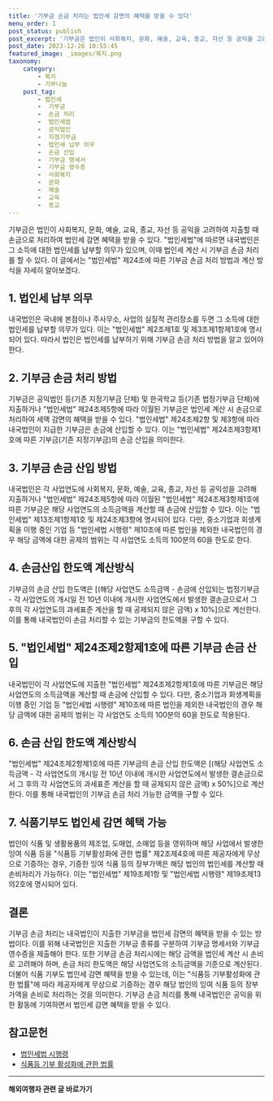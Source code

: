 ```yaml
---
title: '기부금 손금 처리는 법인세 감면의 혜택을 받을 수 있다'
menu_order: 1
post_status: publish
post_excerpt: '기부금은 법인이 사회복지, 문화, 예술, 교육, 종교, 자선 등 공익을 고려하여 지출할 때 손금으로 처리하여 법인세 감면 혜택을 받을 수 있다.  법인세법 에 따르면 내국법인은 그 소득에 대한 법인세를 납부할 의무가 있으며, 이때 법인세 계산 시 기부금 손금 처리를 할 수 있다. 이 글에서는  법인세법  제24조에 따른 기부금 손금 처리 방법과 계산 방식을 자세히 알아보겠다.'
post_date: 2023-12-26 10:55:45
featured_image: _images/복지.png
taxonomy:
    category:
        - 복지
        - 기부나눔
    post_tag:
        - 법인세
        -  기부금
        -  손금 처리
        -  법인세법
        -  공익법인
        -  지정기부금
        -  법인세 납부 의무
        -  손금 산입
        -  기부금 명세서
        -  기부금 영수증
        -  사회복지
        -  문화
        -  예술
        -  교육
        -  종교
---
```



기부금은 법인이 사회복지, 문화, 예술, 교육, 종교, 자선 등 공익을 고려하여 지출할 때 손금으로 처리하여 법인세 감면 혜택을 받을 수 있다. "법인세법"에 따르면 내국법인은 그 소득에 대한 법인세를 납부할 의무가 있으며, 이때 법인세 계산 시 기부금 손금 처리를 할 수 있다. 이 글에서는 "법인세법" 제24조에 따른 기부금 손금 처리 방법과 계산 방식을 자세히 알아보겠다.

## 1. 법인세 납부 의무
내국법인은 국내에 본점이나 주사무소, 사업의 실질적 관리장소를 두면 그 소득에 대한 법인세를 납부할 의무가 있다. 이는 "법인세법" 제2조제1호 및 제3조제1항제1호에 명시되어 있다. 따라서 법인은 법인세를 납부하기 위해 기부금 손금 처리 방법을 알고 있어야 한다.

## 2. 기부금 손금 처리 방법
기부금은 공익법인 등(기존 지정기부금 단체) 및 한국학교 등(기존 법정기부금 단체)에 지출하거나 "법인세법" 제24조제5항에 따라 이월된 기부금은 법인세 계산 시 손금으로 처리하여 세액 감면의 혜택을 받을 수 있다. "법인세법" 제24조제2항 및 제3항에 따라 내국법인이 지급한 기부금은 손금에 산입할 수 있다. 이는 "법인세법" 제24조제3항제1호에 따른 기부금(기존 지정기부금)의 손금 산입을 의미한다. 

## 3. 기부금 손금 산입 방법
내국법인은 각 사업연도에 사회복지, 문화, 예술, 교육, 종교, 자선 등 공익성을 고려해 지출하거나 "법인세법" 제24조제5항에 따라 이월된 "법인세법" 제24조제3항제1호에 따른 기부금은 해당 사업연도의 소득금액을 계산할 때 손금에 산입할 수 있다. 이는 "법인세법" 제13조제1항제1호 및 제24조제3항에 명시되어 있다. 다만, 중소기업과 회생계획을 이행 중인 기업 등 "법인세법 시행령" 제10조에 따른 법인을 제외한 내국법인의 경우 해당 금액에 대한 공제의 범위는 각 사업연도 소득의 100분의 60을 한도로 한다.

## 4. 손금산입 한도액 계산방식
기부금의 손금 산입 한도액은 [(해당 사업연도 소득금액 - 손금에 산입되는 법정기부금 - 각 사업연도의 개시일 전 10년 이내에 개시한 사업연도에서 발생한 결손금으로서 그 후의 각 사업연도의 과세표준 계산을 할 때 공제되지 않은 금액) x 10%]으로 계산한다. 이를 통해 내국법인이 손금 처리할 수 있는 기부금의 한도액을 구할 수 있다.

## 5. "법인세법" 제24조제2항제1호에 따른 기부금 손금 산입
내국법인이 각 사업연도에 지출한 "법인세법" 제24조제2항제1호에 따른 기부금은 해당 사업연도의 소득금액을 계산할 때 손금에 산입할 수 있다. 다만, 중소기업과 회생계획을 이행 중인 기업 등 "법인세법 시행령" 제10조에 따른 법인을 제외한 내국법인의 경우 해당 금액에 대한 공제의 범위는 각 사업연도 소득의 100분의 60을 한도로 적용된다.

## 6. 손금 산입 한도액 계산방식
"법인세법" 제24조제2항제1호에 따른 기부금의 손금 산입 한도액은 [(해당 사업연도 소득금액 - 각 사업연도의 개시일 전 10년 이내에 개시한 사업연도에서 발생한 결손금으로서 그 후의 각 사업연도의 과세표준 계산을 할 때 공제되지 않은 금액) x 50%]으로 계산한다. 이를 통해 내국법인의 기부금 손금 처리 가능한 금액을 구할 수 있다.

## 7. 식품기부도 법인세 감면 혜택 가능
법인이 식품 및 생활용품의 제조업, 도매업, 소매업 등을 영위하며 해당 사업에서 발생한 잉여 식품 등을 "식품등 기부활성화에 관한 법률" 제2조제4호에 따른 제공자에게 무상으로 기증하는 경우, 기증한 잉여 식품 등의 장부가액은 해당 법인의 법인세를 계산할 때 손비처리가 가능하다. 이는 "법인세법" 제19조제1항 및 "법인세법 시행령" 제19조제13의2호에 명시되어 있다.

## 결론
기부금 손금 처리는 내국법인이 지출한 기부금을 법인세 감면의 혜택을 받을 수 있는 방법이다. 이를 위해 내국법인은 지출한 기부금 종류를 구분하여 기부금 명세서와 기부금 영수증을 제출해야 한다. 또한 기부금 손금 처리시에는 해당 금액을 법인세 계산 시 손비로 고려해야 하며, 손금 처리 한도액은 해당 사업연도의 소득금액을 기준으로 계산된다. 더불어 식품 기부도 법인세 감면 혜택을 받을 수 있는데, 이는 "식품등 기부활성화에 관한 법률"에 따라 제공자에게 무상으로 기증하는 경우 해당 법인의 잉여 식품 등의 장부가액을 손비로 처리하는 것을 의미한다. 기부금 손금 처리를 통해 내국법인은 공익을 위한 활동에 기여하면서 법인세 감면 혜택을 받을 수 있다.

## 참고문헌
- [법인세법 시행령](http://www.law.go.kr/LSW/precInfoP.do?lsiSeq=190146&ancYnChk=1&ancWilChk=1)
- [식품등 기부 활성화에 관한 법률](http://www.law.go.kr/LSW/lsBylInfoP.do?lsiSeq=216170#0000)
<!-- wp:separator -->
<hr class="wp-block-separator has-alpha-channel-opacity"/>
<!-- /wp:separator -->

<!-- wp:group {"backgroundColor":"base","layout":{"type":"constrained"}} -->
<div class="wp-block-group has-base-background-color has-background"><!-- wp:paragraph {"align":"center","fontSize":"medium"} -->
<p class="has-text-align-center has-large-font-size"><strong>해외여행자 관련 글 바로가기</strong></p>
<!-- /wp:paragraph -->


<!-- wp:latest-posts
{"categories":[{"id":14870,"count":19,"description":"","link":"https://uknowlaw.com/category/%ed%95%b4%ec%99%b8%ec%97%ac%ed%96%89%ec%9e%90/","name":"해외여행자","slug":"해외여행자","taxonomy":"category","parent":0,"meta":[],"_links":{"self":[{"href":"https://uknowlaw.com/wp-json/wp/v2/categories/14870"}],"collection":[{"href":"https://uknowlaw.com/wp-json/wp/v2/categories"}],"about":[{"href":"https://uknowlaw.com/wp-json/wp/v2/taxonomies/category"}],"wp:post_type":[{"href":"https://uknowlaw.com/wp-json/wp/v2/posts?categories=14870"}],"curies":[{"name":"wp","href":"https://api.w.org/{rel}","templated":true}]}}],"postsToShow":100,"excerptLength":28,"postLayout":"grid","columns":2,"featuredImageAlign":"left","featuredImageSizeSlug":"large","fontSize":"small"} /--></div>
<!-- /wp:group -->